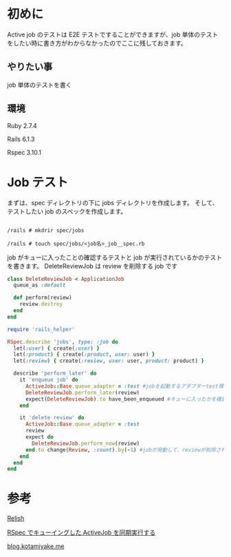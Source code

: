 <!--
title:   【Rails】Active Jobのテストの書き方
tags:    Job,system_spec,Rails,Rspec,Active
id:      1f1967a87cf5d9af0940
private: false
-->
# 初めに

Active job のテストは E2E テストですることができますが、job 単体のテストをしたい時に書き方がわからなかったのでここに残しておきます。

## やりたい事

job 単体のテストを書く

## 環境

Ruby 2.7.4

Rails 6.1.3

Rspec 3.10.1

# Job テスト

まずは、spec ディレクトリの下に jobs ディレクトリを作成します。
そして、テストしたい job のスペックを作成します。

```console:コンソール

/rails # mkdrir spec/jobs

/rails # touch spec/jobs/<job名>_job__spec.rb

```

job がキューに入ったことの確認するテストと job が実行されているかのテストを書きます。
DeleteReviewJob は review を削除する job です

```ruby:rails/app/jobs/delete_review_job.rb
class DeleteReviewJob < ApplicationJob
  queue_as :default

  def perform(review)
    review.destroy
  end
end

```

```ruby:rails/spec/jobs/job名_job_spec.rb
require 'rails_helper'

RSpec.describe 'jobs', type: :job do
  let(:user) { create(:user) }
  let(:product) { create(:product, user: user) }
  let(:review) { create(:review, user: user, product: product) }

  describe 'perform_later' do
    it 'enqueue job' do
      ActiveJob::Base.queue_adapter = :test #jobを起動するアダプターtest環境ではtestにしておく
      DeleteReviewJob.perform_later(review)
      expect(DeleteReviewJob).to have_been_enqueued #キューに入ったかを確認する
    end

    it 'delete review' do
      ActiveJob::Base.queue_adapter = :test
      review
      expect do
        DeleteReviewJob.perform_now(review)
      end.to change(Review, :count).by(-1) #jobが発動して、reviewが削除されたかを確認している
    end
  end
end

```

# 参考

[Relish](https://relishapp.com/rspec/rspec-rails/docs/job-specs/job-spec)

[RSpec でキューイングした ActiveJob を同期実行する](https://qiita.com/upinetree/items/41a2a8fe9e1dd7c291ab)

[blog.kotamiyake.me](https://blog.kotamiyake.me/tech/rails-activejob-rspec-tips/)